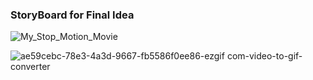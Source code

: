 ### StoryBoard for Final Idea

![My_Stop_Motion_Movie](https://github.com/user-attachments/assets/b5bbd6ba-06c8-4e5d-887e-897758885c03)





![ae59cebc-78e3-4a3d-9667-fb5586f0ee86-ezgif com-video-to-gif-converter](https://github.com/user-attachments/assets/189f19a9-235b-4ce5-8fc4-a1e98646b5d5)

